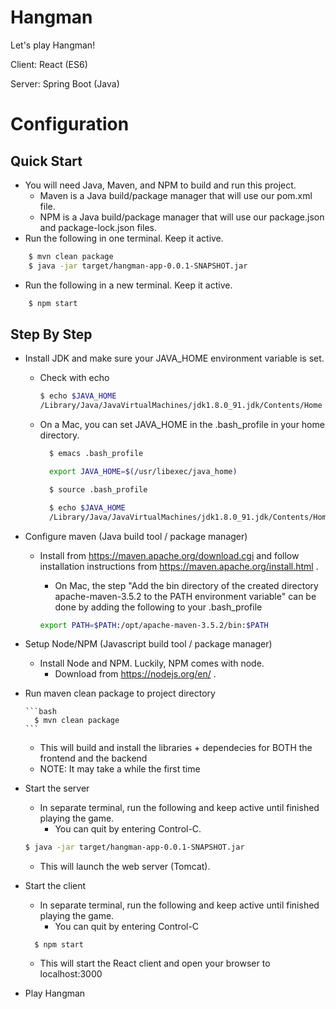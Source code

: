 # Hangman

Let's play Hangman!

Client: React (ES6)

Server: Spring Boot (Java)

# Configuration

## Quick Start

 - You will need Java, Maven, and NPM to build and run this project. 
     - Maven is a Java build/package manager that will use our pom.xml file.
     - NPM is a Java build/package manager that will use our package.json and package-lock.json files.
 - Run the following in one terminal. Keep it active.

```bash
    $ mvn clean package
    $ java -jar target/hangman-app-0.0.1-SNAPSHOT.jar
``` 
- Run the following in a new terminal. Keep it active.

```bash
    $ npm start
``` 
    

## Step By Step

- Install JDK and make sure your JAVA_HOME environment variable is set.
    - Check with echo
        
        ```bash
        $ echo $JAVA_HOME
        /Library/Java/JavaVirtualMachines/jdk1.8.0_91.jdk/Contents/Home
        ```
    - On a Mac, you can set JAVA_HOME in the .bash_profile in your home directory.
      
      ```bash
        $ emacs .bash_profile

        export JAVA_HOME=$(/usr/libexec/java_home)

        $ source .bash_profile

        $ echo $JAVA_HOME
        /Library/Java/JavaVirtualMachines/jdk1.8.0_91.jdk/Contents/Home
      ```
- Configure maven (Java build tool / package manager)
    - Install from https://maven.apache.org/download.cgi and follow installation instructions from https://maven.apache.org/install.html .
        - On Mac, the step "Add the bin directory of the created directory apache-maven-3.5.2 to the PATH environment variable" can be done by adding the following to your .bash_profile    
        
        ```bash
        export PATH=$PATH:/opt/apache-maven-3.5.2/bin:$PATH
        ```
- Setup Node/NPM (Javascript build tool / package manager)
    - Install Node and NPM. Luckily, NPM comes with node.
        - Download from https://nodejs.org/en/ .
- Run maven clean package to project directory  
 
      ```bash
        $ mvn clean package
      ```
      
    - This will build and install the libraries + dependecies for BOTH the frontend and the backend
    - NOTE: It may take a while the first time
- Start the server
    - In separate terminal, run the following and keep active until finished playing the game.
        -  You can quit by entering Control-C.
   
    ```bash
    $ java -jar target/hangman-app-0.0.1-SNAPSHOT.jar
    ```
    - This will launch the web server (Tomcat).
- Start the client
    - In separate terminal, run the following and keep active until finished playing the game.
        -  You can quit by entering Control-C
   
    ```
      $ npm start
    ```
    - This will start the React client and open your browser to localhost:3000
- Play Hangman
